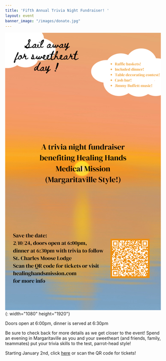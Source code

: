 ```yaml
---
title: 'Fifth Annual Trivia Night Fundraiser! '
layout: event
banner_image: "/images/donate.jpg"
---
```


![](/uploads/save-the-date-mobile.png){: width="1080" height="1920"}

​​​​Doors open at 6:00pm, dinner is served at 6:30pm

Be sure to check back for more details as we get closer to the event! Spend an evening in Margaritaville as you and your sweetheart (and friends, family, teammates) put your trivia skills to the test, parrot-head style!

Starting January 2nd, click [here](https://www.eventbrite.com/e/healing-hands-medical-mission-5th-annual-trivia-night-tickets-776270494947)&nbsp;or scan the QR code for tickets!